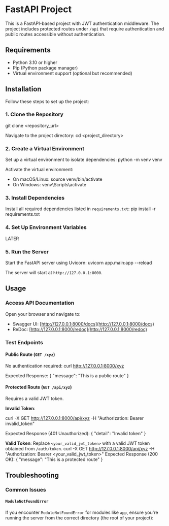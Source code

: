 # FastAPI Project

This is a FastAPI-based project with JWT authentication middleware. The project includes protected routes under `/api` that require authentication and public routes accessible without authentication.

## Requirements

-   Python 3.10 or higher
-   Pip (Python package manager)
-   Virtual environment support (optional but recommended)

## Installation

Follow these steps to set up the project:

### 1. Clone the Repository

git clone <repository_url>

Navigate to the project directory:
cd <project_directory>

### 2. Create a Virtual Environment

Set up a virtual environment to isolate dependencies:
python -m venv venv

Activate the virtual environment:

-   On macOS/Linux:
    source venv/bin/activate
-   On Windows:
    venv\Scripts\activate

### 3. Install Dependencies

Install all required dependencies listed in `requirements.txt`:
pip install -r requirements.txt

### 4. Set Up Environment Variables

LATER

### 5. Run the Server

Start the FastAPI server using Uvicorn:
uvicorn app.main:app --reload

The server will start at `http://127.0.0.1:8000`.

## Usage

### Access API Documentation

Open your browser and navigate to:

-   Swagger UI: [http://127.0.0.1:8000/docs](http://127.0.0.1:8000/docs)
-   ReDoc: [http://127.0.0.1:8000/redoc](http://127.0.0.1:8000/redoc)

### Test Endpoints

#### Public Route (`GET /xyz`)

No authentication required:
curl http://127.0.0.1:8000/xyz

Expected Response:
{
"message": "This is a public route"
}

#### Protected Route (`GET /api/xyz`)

Requires a valid JWT token.

**Invalid Token**:

curl -X GET http://127.0.0.1:8000/api/xyz
-H "Authorization: Bearer invalid_token"

Expected Response (401 Unauthorized):
{
"detail": "Invalid token"
}

**Valid Token**:
Replace `<your_valid_jwt_token>` with a valid JWT token obtained from `/auth/token`.
curl -X GET http://127.0.0.1:8000/api/xyz
-H "Authorization: Bearer <your_valid_jwt_token>"
Expected Response (200 OK):
{
"message": "This is a protected route"
}

## Troubleshooting

### Common Issues

#### `ModuleNotFoundError`

If you encounter `ModuleNotFoundError` for modules like `app`, ensure you're running the server from the correct directory (the root of your project):
